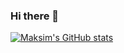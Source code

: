 ### Hi there 👋

<!--
**madzarm/madzarm** is a ✨ _special_ ✨ repository because its `README.md` (this file) appears on your GitHub profile.

Here are some ideas to get you started:

- 🔭 I’m currently working on ...
- 🌱 I’m currently learning ...
- 👯 I’m looking to collaborate on ...
- 🤔 I’m looking for help with ...
- 💬 Ask me about ...
- 📫 How to reach me: ...
- 😄 Pronouns: ...
- ⚡ Fun fact: ...
-->
[![Maksim's GitHub stats](https://github-readme-stats-5nmg.vercel.app/api?username=madzarm\&include_all_commits=true&theme=radical&show_icons=true)](https://github.com/anuraghazra/github-readme-stats)
